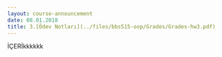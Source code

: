 ```yaml
---
layout: course-announcement
date: 08.01.2018
title: 3.[Ödev Notları](../files/bbs515-oop/Grades/Grades-hw3.pdf)
---
```

İÇERİkkkkkk